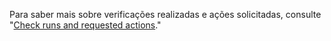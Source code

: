 Para saber mais sobre verificações realizadas e ações solicitadas, consulte "[Check runs and requested actions](/v3/checks/runs/#check-runs-and-requested-actions)."
